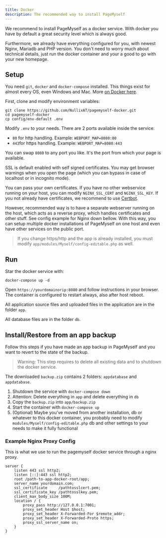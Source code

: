 ```yaml
---
title: Docker 
description: The recommended way to install PageMyself
---
```


We recommend to install PageMyself as a docker service. With docker you have by default a great security level which is
always good.

Furthermore, we already have everything configured for you, with newest Nginx, Mariadb and PHP version. You don't need
to worry much about technical details, just run the docker container and your a good to go with your new homepage.

## Setup

You need `git`, `docker` and `docker-compose` installed. This things exist for almost every OS, even Windows and Mac.
More [on Docker here](https://docs.docker.com/get-docker/).

First, clone and modify environment variables:

    git clone https://github.com/NullixAT/pagemyself-docker.git
    cd pagemyself-docker
    cp config/env-default .env

Modify `.env` to your needs. There are 2 ports available inside the service:

* `80` for http handling. Example: `WEBPORT_MAP=8080:80`
* `443`for https handling. Example: `WEBPORT_MAP=8080:443`

You can swap `8080` to any port you like. It's the port from which your page is available.

SSL is default enabled with self signed certificates. You may get browser warnings when you open the page (which you can
bypass in case of localhost or in incognito mode). 

You can pass your own certificates. If you have no other webservice running on your host, you can modify `NGINX_SSL_CERT` and `NGINX_SSL_KEY`. If you not already have certificates, we recommend to use [Certbot](https://certbot.eff.org/).

However, recommended way is to have a separate webserver running on the host, which acts as a reverse proxy, which
handles certificates and other stuff. See config example for Nginx down bellow. With this way, you can setup multiple docker installations of PageMyself on one host and even have other services on the public port.

> If you change https/http and the app is already installed, you must modify `app/modules/Myself/config-editable.php` as well.

## Run

Star the docker service with:

    docker-compose up -d

Open `https://yourdomainorip:8080` and follow instructions in your browser. The container is configured to restart
always, also after host reboot.

All application source files and uploaded files in the application are in the folder `app`.

All database files are in the folder `db`.

## Install/Restore from an app backup

Follow this steps if you have made an app backup in PageMyself and you want to revert to the state of the backup.

> Warning: This step requires to delete all existing data and to shutdown the docker service.

The downloaded `backup.zip` contains 2 folders: `appdatabase` and `appdatabase`.

1. Shutdown the service with `docker-compose down`
2. Attention: Delete everything in `app` and delete everything in `db`
3. Copy the `backup.zip` into `app/backup.zip`
4. Start the container with `docker-compose up`
5. (Optional) Maybe you've moved from another installation, db or whatever to this docker container, you probably need
   to modify `modules/Myself/config-editable.php` db and other settings to your needs to make it fully functional

### Example Nginx Proxy Config

This is what we use to run the pagemyself docker service through a nginx proxy.

    server {
        listen 443 ssl http2;
        listen [::]:443 ssl http2;
        root /path-to-app-docker-root/app;
        server_name yourdomain.com;
        ssl_certificate     /pathtosslcert.pem;
        ssl_certificate_key /pathtosslkey.pem;    
        client_max_body_size 100M;
        location / {
            proxy_pass http://127.0.0.1:7001;
            proxy_set_header Host $host;
            proxy_set_header X-Forwarded-For $remote_addr;
            proxy_set_header X-Forwarded-Proto https;
            proxy_ssl_server_name on;
        }
    }